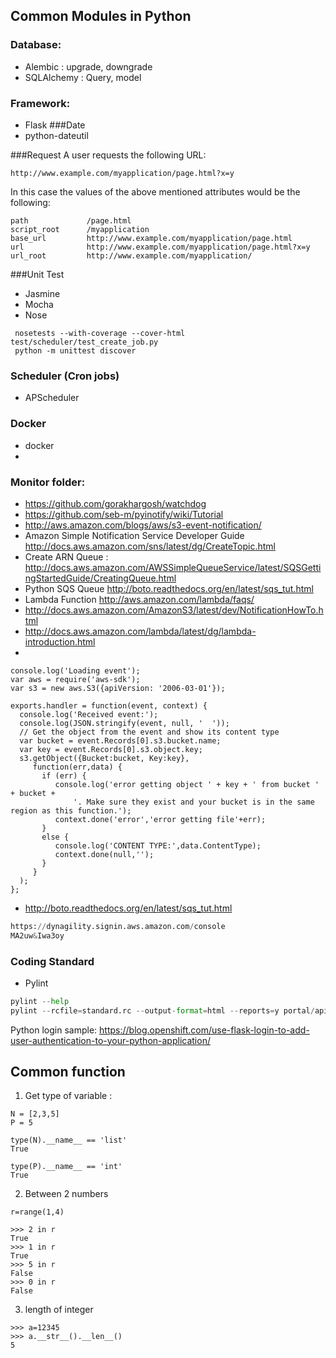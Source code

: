 ## Common Modules in Python 
### Database:
- Alembic : upgrade, downgrade
- SQLAlchemy : Query, model
###  Framework:
- Flask
###Date
- python-dateutil

###Request
A user requests the following URL:

    http://www.example.com/myapplication/page.html?x=y
In this case the values of the above mentioned attributes would be the following:

    path             /page.html
    script_root      /myapplication
    base_url         http://www.example.com/myapplication/page.html
    url              http://www.example.com/myapplication/page.html?x=y
    url_root         http://www.example.com/myapplication/

###Unit Test
- Jasmine
- Mocha
- Nose
```
 nosetests --with-coverage --cover-html test/scheduler/test_create_job.py
 python -m unittest discover
 ```
### Scheduler (Cron jobs)
- APScheduler

### Docker
- docker
- 
### Monitor folder:
- https://github.com/gorakhargosh/watchdog
- https://github.com/seb-m/pyinotify/wiki/Tutorial
- http://aws.amazon.com/blogs/aws/s3-event-notification/
 - Amazon Simple Notification Service Developer Guide http://docs.aws.amazon.com/sns/latest/dg/CreateTopic.html 
 - Create ARN Queue : http://docs.aws.amazon.com/AWSSimpleQueueService/latest/SQSGettingStartedGuide/CreatingQueue.html
 - Python SQS Queue http://boto.readthedocs.org/en/latest/sqs_tut.html
 - Lambda Function http://aws.amazon.com/lambda/faqs/
 - http://docs.aws.amazon.com/AmazonS3/latest/dev/NotificationHowTo.html 
 - http://docs.aws.amazon.com/lambda/latest/dg/lambda-introduction.html
 - 
 ```
 console.log('Loading event');
var aws = require('aws-sdk');
var s3 = new aws.S3({apiVersion: '2006-03-01'});

exports.handler = function(event, context) {
   console.log('Received event:');
   console.log(JSON.stringify(event, null, '  '));
   // Get the object from the event and show its content type
   var bucket = event.Records[0].s3.bucket.name;
   var key = event.Records[0].s3.object.key;
   s3.getObject({Bucket:bucket, Key:key},
      function(err,data) {
        if (err) {
           console.log('error getting object ' + key + ' from bucket ' + bucket + 
               '. Make sure they exist and your bucket is in the same region as this function.');
           context.done('error','error getting file'+err);
        }
        else {
           console.log('CONTENT TYPE:',data.ContentType);
           context.done(null,'');
        }
      }
   );
};

 ```
 
- http://boto.readthedocs.org/en/latest/sqs_tut.html
 

 ```python
 https://dynagility.signin.aws.amazon.com/console
MA2uw&Iwa3oy 
 ```

### Coding Standard
- Pylint
 
 ```python
 pylint --help
 pylint --rcfile=standard.rc --output-format=html --reports=y portal/apis > pylintResult.html
 ```

Python login sample: https://blog.openshift.com/use-flask-login-to-add-user-authentication-to-your-python-application/

## Common function 
1. Get type of variable : 

```
N = [2,3,5]
P = 5

type(N).__name__ == 'list'
True

type(P).__name__ == 'int'
True
```
2. Between 2 numbers

```
r=range(1,4)

>>> 2 in r
True
>>> 1 in r
True
>>> 5 in r
False
>>> 0 in r
False
```
3. length of integer

```
>>> a=12345
>>> a.__str__().__len__()
5
```


